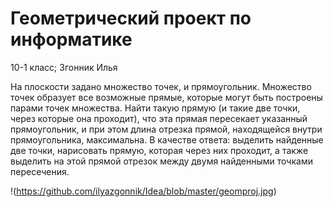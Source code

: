 
# Геометрический проект по информатике
10-1 класс; Згонник Илья

На плоскости задано множество точек, и прямоугольник. Множество точек образует все возможные прямые, которые могут быть построены парами точек множества. Найти такую прямую (и такие две точки, через которые она проходит), что эта прямая пересекает указанный прямоугольник, и при этом длина отрезка прямой, находящейся внутри прямоугольника, максимальна. В качестве ответа: выделить найденные две точки, нарисовать прямую, которая через них проходит, а также выделить на этой прямой отрезок между двумя найденными точками пересечения.


!(https://github.com/ilyazgonnik/Idea/blob/master/geomproj.jpg)
